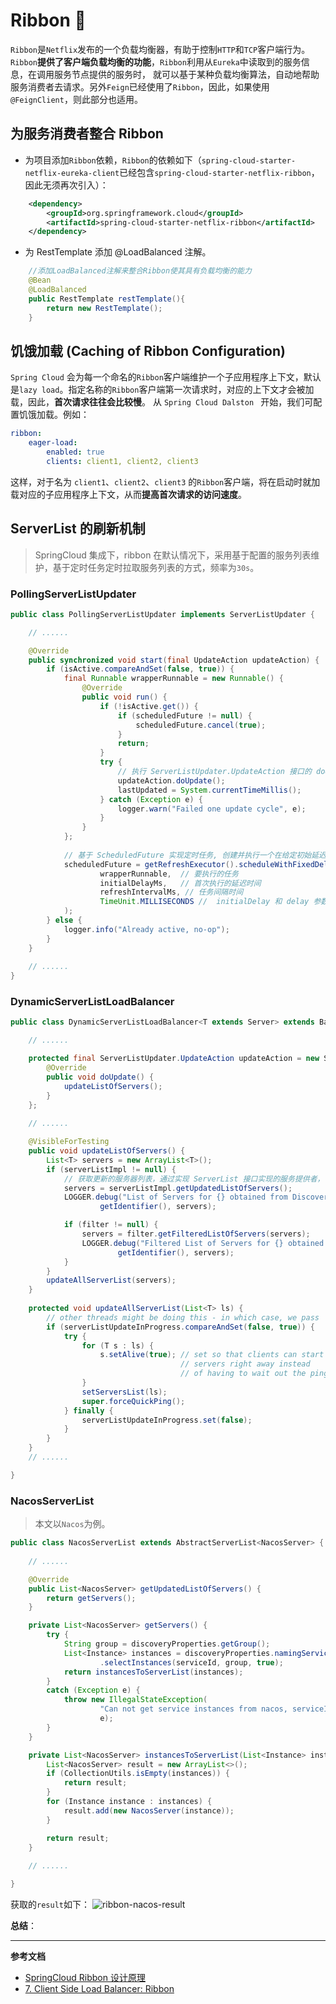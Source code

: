 # Ribbon :hammer:

`Ribbon`是`Netflix`发布的一个负载均衡器，有助于控制`HTTP`和`TCP`客户端行为。`Ribbon`**提供了客户端负载均衡的功能**，`Ribbon`利用从`Eureka`中读取到的服务信息，在调用服务节点提供的服务时，
就可以基于某种负载均衡算法，自动地帮助服务消费者去请求。另外`Feign`已经使用了`Ribbon`，因此，如果使用`@FeignClient`，则此部分也适用。

## 为服务消费者整合 Ribbon

- 为项目添加`Ribbon`依赖，`Ribbon`的依赖如下（`spring-cloud-starter-netflix-eureka-client`已经包含`spring-cloud-starter-netflix-ribbon`，因此无须再次引入）：
```xml
    <dependency>
        <groupId>org.springframework.cloud</groupId>
        <artifactId>spring-cloud-starter-netflix-ribbon</artifactId>
    </dependency>
```

- 为 RestTemplate 添加 @LoadBalanced 注解。
```java
    //添加LoadBalanced注解来整合Ribbon使其具有负载均衡的能力
    @Bean
    @LoadBalanced
    public RestTemplate restTemplate(){
        return new RestTemplate();
    }
```

## 饥饿加载 (Caching of Ribbon Configuration)

`Spring Cloud` 会为每一个命名的`Ribbon`客户端维护一个子应用程序上下文，默认是`lazy load`。指定名称的`Ribbon`客户端第一次请求时，对应的上下文才会被加载，因此，**首次请求往往会比较慢**。 
从 `Spring Cloud Dalston ` 开始，我们可配置饥饿加载。例如：
```yaml
ribbon:
    eager-load:
        enabled: true
        clients: client1, client2, client3
```

这样，对于名为 `client1`、`client2`、`client3` 的`Ribbon`客户端，将在启动时就加载对应的子应用程序上下文，从而**提高首次请求的访问速度**。

## ServerList 的刷新机制

>  SpringCloud 集成下，ribbon 在默认情况下，采用基于配置的服务列表维护，基于定时任务定时拉取服务列表的方式，频率为`30s`。

### PollingServerListUpdater 
```java
public class PollingServerListUpdater implements ServerListUpdater {

    // ......

    @Override
    public synchronized void start(final UpdateAction updateAction) {
        if (isActive.compareAndSet(false, true)) {
            final Runnable wrapperRunnable = new Runnable() {
                @Override
                public void run() {
                    if (!isActive.get()) {
                        if (scheduledFuture != null) {
                            scheduledFuture.cancel(true);
                        }
                        return;
                    }
                    try {
                        // 执行 ServerListUpdater.UpdateAction 接口的 doUpdate 方法，实际上执行 DynamicServerListLoadBalancer 内部的 updateListOfServers 方法
                        updateAction.doUpdate();
                        lastUpdated = System.currentTimeMillis();
                    } catch (Exception e) {
                        logger.warn("Failed one update cycle", e);
                    }
                }
            };
            
            // 基于 ScheduledFuture 实现定时任务, 创建并执行一个在给定初始延迟后首次启用的定期任务。
            scheduledFuture = getRefreshExecutor().scheduleWithFixedDelay(
                    wrapperRunnable,  // 要执行的任务
                    initialDelayMs,   // 首次执行的延迟时间 
                    refreshIntervalMs, // 任务间隔时间
                    TimeUnit.MILLISECONDS //  initialDelay 和 delay 参数的时间单位
            );
        } else {
            logger.info("Already active, no-op");
        }
    }
  
    // ......
}
```

### DynamicServerListLoadBalancer

```java
public class DynamicServerListLoadBalancer<T extends Server> extends BaseLoadBalancer {

    // ......

    protected final ServerListUpdater.UpdateAction updateAction = new ServerListUpdater.UpdateAction() {
        @Override
        public void doUpdate() {
            updateListOfServers();
        }
    };
    
    // ......

    @VisibleForTesting
    public void updateListOfServers() {
        List<T> servers = new ArrayList<T>();
        if (serverListImpl != null) {
            // 获取更新的服务器列表，通过实现 ServerList 接口实现的服务提供者，例如：Nacos Eureka 
            servers = serverListImpl.getUpdatedListOfServers();
            LOGGER.debug("List of Servers for {} obtained from Discovery client: {}",
                    getIdentifier(), servers);

            if (filter != null) {
                servers = filter.getFilteredListOfServers(servers);
                LOGGER.debug("Filtered List of Servers for {} obtained from Discovery client: {}",
                        getIdentifier(), servers);
            }
        }
        updateAllServerList(servers);
    }
    
    protected void updateAllServerList(List<T> ls) {
        // other threads might be doing this - in which case, we pass
        if (serverListUpdateInProgress.compareAndSet(false, true)) {
            try {
                for (T s : ls) {
                    s.setAlive(true); // set so that clients can start using these
                                      // servers right away instead
                                      // of having to wait out the ping cycle.
                }
                setServersList(ls);
                super.forceQuickPing();
            } finally {
                serverListUpdateInProgress.set(false);
            }
        }
    }
    // ......

}
```

### NacosServerList

> 本文以`Nacos`为例。
```java
public class NacosServerList extends AbstractServerList<NacosServer> {
    
    // ......

	@Override
	public List<NacosServer> getUpdatedListOfServers() {
		return getServers();
	}

	private List<NacosServer> getServers() {
		try {
			String group = discoveryProperties.getGroup();
			List<Instance> instances = discoveryProperties.namingServiceInstance()
					.selectInstances(serviceId, group, true);
			return instancesToServerList(instances);
		}
		catch (Exception e) {
			throw new IllegalStateException(
					"Can not get service instances from nacos, serviceId=" + serviceId,
					e);
		}
	}

	private List<NacosServer> instancesToServerList(List<Instance> instances) {
		List<NacosServer> result = new ArrayList<>();
		if (CollectionUtils.isEmpty(instances)) {
			return result;
		}
		for (Instance instance : instances) {
			result.add(new NacosServer(instance));
		}

		return result;
	}
    
	// ......

}
```

获取的`result`如下：
![ribbon-nacos-result](/img/spring-cloud/ribbon-nacos-result.jpg)

**总结**：


---
**参考文档**

- [SpringCloud Ribbon 设计原理](https://www.it610.com/article/1295158640667336704.htm)
- [7. Client Side Load Balancer: Ribbon](https://docs.spring.io/spring-cloud-netflix/docs/2.2.5.RELEASE/reference/html/#spring-cloud-ribbon)